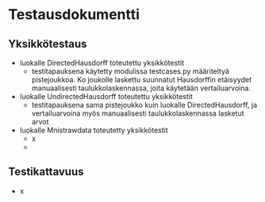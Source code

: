 # Testausdokumentti

## Yksikkötestaus
- luokalle DirectedHausdorff toteutettu yksikkötestit
    - testitapauksena käytetty modulissa testcases.py määriteltyä pistejoukkoa. Ko joukolle laskettu suunnatut Hausdorffin etäisyydet manuaalisesti taulukkolaskennassa, joita käytetään vertailuarvoina.
- luokalle UndirectedHausdorff toteutettu yksikkötestit
    - testitapauksena sama pistejoukko kuin luokalle DirectedHausdorff, ja vertailuarvoina myös manuaalisesti taulukkolaskennassa lasketut arvot
- luokalle Mnistrawdata toteutetty yksikkötestit
    - x
    - 

## Testikattavuus
- x

